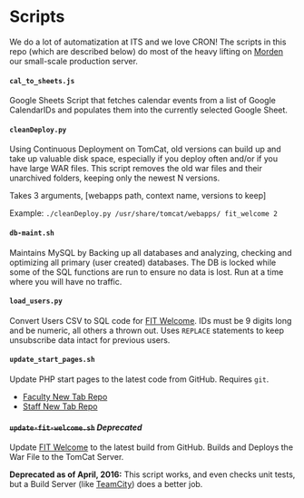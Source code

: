 Scripts
========
We do a lot of automatization at ITS and we love CRON! The scripts in this repo
(which are described below) do most of the heavy lifting on [Morden](http://morden.sdsu.edu)
our small-scale production server.

#### `cal_to_sheets.js`
Google Sheets Script that fetches calendar events from a list of Google CalendarIDs
and populates them into the currently selected Google Sheet.

#### `cleanDeploy.py`
Using Continuous Deployment on TomCat, old versions can build up and take up valuable
disk space, especially if you deploy often and/or if you have large WAR files. This script removes the old war files and their unarchived folders, keeping only the newest N versions.

Takes 3 arguments, [webapps path, context name, versions to keep]

Example: `./cleanDeploy.py /usr/share/tomcat/webapps/ fit_welcome 2`

#### `db-maint.sh`
Maintains MySQL by Backing up all databases and analyzing, checking and optimizing
all primary (user created) databases. The DB is locked while some of the SQL functions
are run to ensure no data is lost. Run at a time where you will have no traffic.

#### `load_users.py`
Convert Users CSV to SQL code for [FIT Welcome](https://github.com/sdsu-its/fit-welcome).
IDs must be 9 digits long and be numeric, all others a thrown out. Uses `REPLACE`
statements to keep unsubscribe data intact for previous users.

#### `update_start_pages.sh`
Update PHP start pages to the latest code from GitHub. Requires `git`.
- [Faculty New Tab Repo](https://github.com/sdsu-its/fit-new-tab)
- [Staff New Tab Repo](https://github.com/sdsu-its/staff-new-tab)

#### ~~`update-fit-welcome.sh`~~ *Deprecated*
Update [FIT Welcome](https://github.com/sdsu-its/fit-welcome) to the latest build
from GitHub. Builds and Deploys the War File to the TomCat Server.

__Deprecated as of April, 2016:__ This script works, and even checks unit tests, but a Build Server (like [TeamCity](https://www.jetbrains.com/teamcity/)) does a better job.